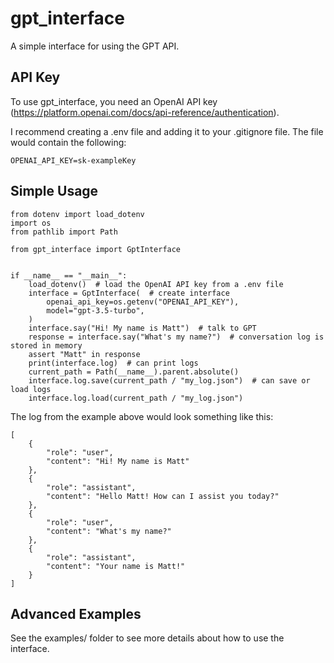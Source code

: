 # gpt_interface

A simple interface for using the GPT API.

## API Key

To use gpt_interface, you need an OpenAI API key (https://platform.openai.com/docs/api-reference/authentication).

I recommend creating a .env file and adding it to your .gitignore file. The file would contain the following:

```
OPENAI_API_KEY=sk-exampleKey
```

## Simple Usage

```
from dotenv import load_dotenv
import os
from pathlib import Path

from gpt_interface import GptInterface


if __name__ == "__main__":
    load_dotenv()  # load the OpenAI API key from a .env file
    interface = GptInterface(  # create interface
        openai_api_key=os.getenv("OPENAI_API_KEY"),
        model="gpt-3.5-turbo",
    )
    interface.say("Hi! My name is Matt")  # talk to GPT
    response = interface.say("What's my name?")  # conversation log is stored in memory
    assert "Matt" in response
    print(interface.log)  # can print logs
    current_path = Path(__name__).parent.absolute()
    interface.log.save(current_path / "my_log.json")  # can save or load logs
    interface.log.load(current_path / "my_log.json")
```

The log from the example above would look something like this:

```
[
    {
        "role": "user",
        "content": "Hi! My name is Matt"
    },
    {
        "role": "assistant",
        "content": "Hello Matt! How can I assist you today?"
    },
    {
        "role": "user",
        "content": "What's my name?"
    },
    {
        "role": "assistant",
        "content": "Your name is Matt!"
    }
]
```

## Advanced Examples

See the examples/ folder to see more details about how to use the interface.
